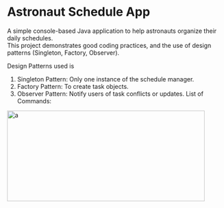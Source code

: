# Astronaut Schedule App

A simple console-based Java application to help astronauts organize their daily schedules.  
This project demonstrates good coding practices, and the use of design patterns (Singleton, Factory, Observer).

Design Patterns used is
1. Singleton Pattern: Only one instance of the schedule manager.
2. Factory Pattern: To create task objects.
3. Observer Pattern: Notify users of task conflicts or updates.
List of Commands:
<img width="461" height="212" alt="a" src="https://github.com/user-attachments/assets/da1a61db-8506-4276-bb20-d8df6d0fa3d5" />




